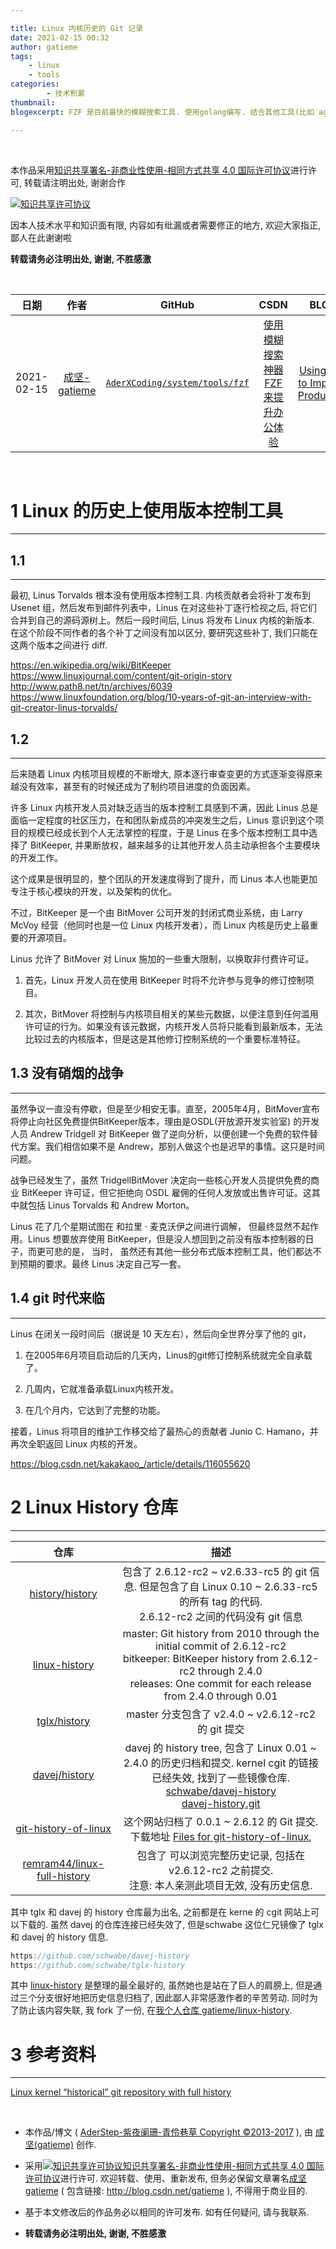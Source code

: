 ```yaml
---

title: Linux 内核历史的 Git 记录
date: 2021-02-15 00:32
author: gatieme
tags:
    - linux
    - tools
categories:
        - 技术积累
thumbnail:
blogexcerpt: FZF 是目前最快的模糊搜索工具. 使用golang编写. 结合其他工具(比如 ag 和 fasd)可以完成非常多的工作. 前段时间, 有同事给鄙人推荐了 FZF, 通过简单的配置, 配合 VIM/GIT 等工具食用, 简直事半功倍, 效率指数级提升, 因此推荐给大家.

---
```


<br>

本作品采用<a rel="license" href="http://creativecommons.org/licenses/by-nc-sa/4.0/">知识共享署名-非商业性使用-相同方式共享 4.0 国际许可协议</a>进行许可, 转载请注明出处, 谢谢合作

<a rel="license" href="http://creativecommons.org/licenses/by-nc-sa/4.0/"><img alt="知识共享许可协议" style="border-width:0" src="https://i.creativecommons.org/l/by-nc-sa/4.0/88x31.png" /></a>

因本人技术水平和知识面有限, 内容如有纰漏或者需要修正的地方, 欢迎大家指正, 鄙人在此谢谢啦

**转载请务必注明出处, 谢谢, 不胜感激**

<br>

| 日期 | 作者 | GitHub| CSDN | BLOG |
| ------- |:-------:|:-------:|:-------:|:-------:|
| 2021-02-15 | [成坚-gatieme](https://kernel.blog.csdn.net) | [`AderXCoding/system/tools/fzf`](https://github.com/gatieme/AderXCoding/tree/master/system/tools/fzf) | [使用模糊搜索神器 FZF 来提升办公体验](https://blog.csdn.net/gatieme/article/details/113828826) | [Using FZF to Improve Productivit](https://oskernellab.com/2021/02/15/2021/0215-0001-Using_FZF_to_Improve_Productivity)|


<br>

# 1 Linux 的历史上使用版本控制工具
-------

## 1.1
-------


最初, Linus Torvalds 根本没有使用版本控制工具. 内核贡献者会将补丁发布到 Usenet 组，然后发布到邮件列表中，Linus 在对这些补丁逐行检视之后, 将它们合并到自己的源码源树上。然后一段时间后, Linus 将发布 Linux 内核的新版本. 在这个阶段不同作者的各个补丁之间没有加以区分, 要研究这些补丁, 我们只能在这两个版本之间进行 diff.


https://en.wikipedia.org/wiki/BitKeeper
https://www.linuxjournal.com/content/git-origin-story
http://www.path8.net/tn/archives/6039
https://www.linuxfoundation.org/blog/10-years-of-git-an-interview-with-git-creator-linus-torvalds/

## 1.2
-------

后来随着 Linux 内核项目规模的不断增大, 原本逐行审查变更的方式逐渐变得原来越没有效率，甚至有的时候还成为了制约项目进度的负面因素。

许多 Linux 内核开发人员对缺乏适当的版本控制工具感到不满，因此 Linus 总是面临一定程度的社区压力，在和团队新成员的冲突发生之后，Linus 意识到这个项目的规模已经成长到个人无法掌控的程度，于是 Linus 在多个版本控制工具中选择了 BitKeeper, 并果断放权，越来越多的让其他开发人员主动承担各个主要模块的开发工作。

这个成果是很明显的，整个团队的开发速度得到了提升，而 Linus 本人也能更加专注于核心模块的开发，以及架构的优化。

不过，BitKeeper 是一个由 BitMover 公司开发的封闭式商业系统，由 Larry McVoy 经营（他同时也是一位 Linux 内核开发者），而 Linux 内核是历史上最重要的开源项目。

Linus 允许了 BitMover 对 Linux 施加的一些重大限制，以换取非付费许可证。

1.  首先，Linux 开发人员在使用 BitKeeper 时将不允许参与竞争的修订控制项目。

2.  其次，BitMover 将控制与内核项目相关的某些元数据，以便注意到任何滥用许可证的行为。如果没有该元数据，内核开发人员将只能看到最新版本，无法比较过去的内核版本，但是这是其他修订控制系统的一个重要标准特征。

## 1.3 没有硝烟的战争
-------

虽然争议一直没有停歇，但是至少相安无事。直至，2005年4月，BitMover宣布将停止向社区免费提供BitKeeper版本，理由是OSDL(开放源开发实验室) 的开发人员 Andrew Tridgell 对 BitKeeper 做了逆向分析，以便创建一个免费的软件替代方案。我们相信如果不是 Andrew，那别人做这个也是迟早的事情。这只是时间问题。

战争已经发生了，虽然 TridgellBitMover 决定向一些核心开发人员提供免费的商业 BitKeeper 许可证，但它拒绝向 OSDL 雇佣的任何人发放或出售许可证。这其中就包括 Linus Torvalds 和 Andrew Morton。

Linus 花了几个星期试图在 和拉里 · 麦克沃伊之间进行调解， 但最终显然不起作用。Linus 想要放弃使用 BitKeeper，但是没人想回到之前没有版本控制器的日子，而更可悲的是， 当时， 虽然还有其他一些分布式版本控制工具，他们都达不到预期的要求。最终 Linus 决定自己写一套。

## 1.4 git 时代来临
-------

Linus 在闭关一段时间后（据说是 10 天左右），然后向全世界分享了他的 git，

1.  在2005年6月项目启动后的几天内，Linus的git修订控制系统就完全自承载了。

2.  几周内，它就准备承载Linux内核开发。

3.  在几个月内，它达到了完整的功能。

接着，Linus 将项目的维护工作移交给了最热心的贡献者 Junio C. Hamano，并再次全职返回 Linux 内核的开发。

https://blog.csdn.net/kakakaoo_/article/details/116055620

# 2 Linux History 仓库
-------


| 仓库 | 描述 |
|:---:|:---:|
| [history/history](https://git.kernel.org/pub/scm/linux/kernel/git/history/history.git) | 包含了 2.6.12-rc2 ~ v2.6.33-rc5 的 git 信息. 但是包含了自 Linux 0.10 ~ 2.6.33-rc5 的所有 tag 的代码.<br>2.6.12-rc2 之间的代码没有 git 信息 |
| [linux-history](https://github.com/tbodt/linux-history) | master: Git history from 2010 through the initial commit of 2.6.12-rc2<br>bitkeeper: BitKeeper history from 2.6.12-rc2 through 2.4.0<br>releases: One commit for each release from 2.4.0 through 0.01 |
| [tglx/history](https://git.kernel.org/pub/scm/linux/kernel/git/tglx/history.git) | master 分支包含了 v2.4.0 ~ v2.6.12-rc2 的 git 提交 |
| [davej/history](https://git.kernel.org/pub/scm/linux/kernel/git/davej/history.git) | davej 的 history tree, 包含了 Linux 0.01 ~ 2.4.0 的历史归档和提交. kernel cgit 的链接已经失效, 找到了一些镜像仓库.<br>[schwabe/davej-history](https://github.com/schwabe/davej-history)<br>[davej-history.git](https://repo.or.cz/w/davej-history.git) |
| [git-history-of-linux](https://archive.org/details/git-history-of-linux) | 这个网站归档了 0.0.1 ~ 2.6.12 的 Git 提交. 下载地址 [Files for git-history-of-linux](https://archive.org/download/git-history-of-linux),
| [remram44/linux-full-history](https://github.com/remram44/linux-full-history/tree/explanation) | 包含了 可以浏览完整历史记录, 包括在 v2.6.12-rc2 之前提交.<br>注意: 本人亲测此项目无效, 没有历史信息. |


其中 tglx 和 davej 的 history 仓库最为出名, 之前都是在 kerne 的 cgit 网站上可以下载的. 虽然 davej 的仓库连接已经失效了, 但是schwabe 这位仁兄镜像了 tglx 和 davej 的 history 信息.

```cpp
https://github.com/schwabe/davej-history
https://github.com/schwabe/tglx-history
```

其中 [linux-history](https://github.com/tbodt/linux-history) 是整理的最全最好的, 虽然她也是站在了巨人的肩膀上, 但是通过三个分支很好地把历史信息归档了, 因此鄙人非常感激作者的辛苦劳动. 同时为了防止该内容失联, 我 fork 了一份, 在[我个人仓库 gatieme/linux-history](https://github.com/gatieme/linux-history).


# 3 参考资料
-------


[Linux kernel “historical” git repository with full history](https://stackoverflow.com/questions/3264283/linux-kernel-historical-git-repository-with-full-history)


<br>

*   本作品/博文 ( [AderStep-紫夜阑珊-青伶巷草 Copyright ©2013-2017](http://blog.csdn.net/gatieme) ), 由 [成坚(gatieme)](http://blog.csdn.net/gatieme) 创作.

*   采用<a rel="license" href="http://creativecommons.org/licenses/by-nc-sa/4.0/"><img alt="知识共享许可协议" style="border-width:0" src="https://i.creativecommons.org/l/by-nc-sa/4.0/88x31.png" /></a><a rel="license" href="http://creativecommons.org/licenses/by-nc-sa/4.0/">知识共享署名-非商业性使用-相同方式共享 4.0 国际许可协议</a>进行许可. 欢迎转载、使用、重新发布, 但务必保留文章署名[成坚gatieme](http://blog.csdn.net/gatieme) ( 包含链接: http://blog.csdn.net/gatieme ), 不得用于商业目的.

*   基于本文修改后的作品务必以相同的许可发布. 如有任何疑问, 请与我联系.

*   **转载请务必注明出处, 谢谢, 不胜感激**
<br>
